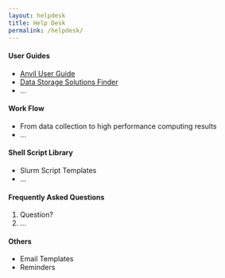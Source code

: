 ```yaml
---
layout: helpdesk
title: Help Desk
permalink: /helpdesk/
---
```

#### User Guides ####
- <a href="https://www.rcac.purdue.edu/knowledge/anvil" target="_blank">Anvil User Guide</a>
- <a href="https://www.rcac.purdue.edu/storage/solutions/" target="_blank">Data Storage Solutions Finder</a>
- ...


#### Work Flow ####
- From data collection to high performance computing results
- ...

#### Shell Script Library ####
- Slurm Script Templates
- ...

#### Frequently Asked Questions ####
1. Question?
2. ...

#### Others ####
- Email Templates
- Reminders
